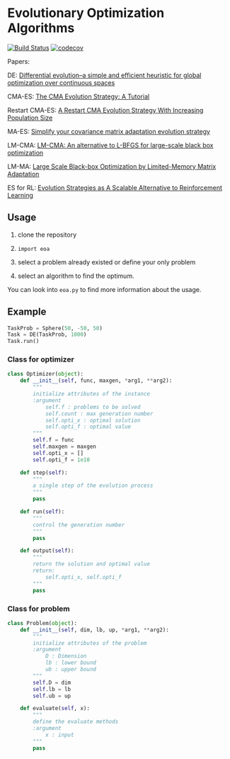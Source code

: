 # Evolutionary Optimization Algorithms

[![Build Status](https://travis-ci.com/LDNN97/Evolutionary-Optimization-Algorithms.svg?branch=master)](https://travis-ci.com/LDNN97/Evolutionary-Optimization-Algorithms) [![codecov](https://codecov.io/gh/LDNN97/Evolutionary-Optimization-Algorithms/branch/master/graph/badge.svg)](https://codecov.io/gh/LDNN97/Evolutionary-Optimization-Algorithms) 

Papers:

DE: [Differential evolution–a simple and efficient heuristic for global optimization over continuous spaces](https://link.springer.com/article/10.1023/A:1008202821328)

CMA-ES: [The CMA Evolution Strategy: A Tutorial](https://arxiv.org/pdf/1604.00772)

Restart CMA-ES: [A Restart CMA Evolution Strategy With Increasing Population Size](https://ieeexplore.ieee.org/abstract/document/1554902/)

MA-ES: [Simplify your covariance matrix adaptation evolution strategy](https://ieeexplore.ieee.org/abstract/document/7875115/)

LM-CMA: [LM-CMA: An alternative to L-BFGS for large-scale black box optimization](https://www.mitpressjournals.org/doi/abs/10.1162/EVCO_a_00168)

LM-MA: [Large Scale Black-box Optimization by Limited-Memory Matrix Adaptation](https://ieeexplore.ieee.org/abstract/document/8410043/)

ES for RL: [Evolution Strategies as A Scalable Alternative to Reinforcement Learning](https://arxiv.org/abs/1703.03864)

## Usage

1. clone the repository

2. `import eoa`

3. select a problem already existed or define your only problem

4. select an algorithm to find the optimum.

You can look into `eoa.py` to find more information about the usage.

## Example

``` python
TaskProb = Sphere(50, -50, 50)
Task = DE(TaskProb, 1000)
Task.run()
```

### Class for optimizer

``` python
class Optimizer(object):
    def __init__(self, func, maxgen, *arg1, **arg2):
        """
        initialize attributes of the instance
        :argument
            self.f : problems to be solved
            self.count : max generation number
            self.opti_x : optimal solution
            self.opti_f : optimal value
        """
        self.f = func
        self.maxgen = maxgen
        self.opti_x = []
        self.opti_f = 1e10

    def step(self):
        """
        a single step of the evolution process
        """
        pass

    def run(self):
        """
        control the generation number
        """
        pass

    def output(self):
        """
        return the solution and optimal value
        return:
            self.opti_x, self.opti_f
        """
        pass
```

### Class for problem

``` python
class Problem(object):
    def __init__(self, dim, lb, up, *arg1, **arg2):
        """
        initialize attributes of the problem
        :argument
            D : Dimension
            lb : lower bound
            ub : upper bound
        """
        self.D = dim
        self.lb = lb
        self.ub = up

    def evaluate(self, x):
        """
        define the evaluate methods
        :argument
            x : input
        """
        pass
```
